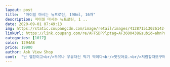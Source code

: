 ```yaml
---
layout: post 
title:  "마이밀 마시는 뉴프로틴, 190ml, 16개" 
description: 마이밀 마시는 뉴프로틴, 1 ..
date: 2020-09-01 07:49:13 
img: https://static.coupangcdn.com/image/retail/images/412871513026142-d26c2ada-49cd-4723-b930-5fbb0bafcbe8.jpg 
linkUrl: https://link.coupang.com/re/AFFSDP?lptag=AF3600438&subid=ahnPublicAsk&pageKey=1795809888&itemId=3055129546&vendorItemId=71043129107&traceid=V0-113-92de071572eb128f 
categories: [1017] 
color: 1294AB 
price: 19900 
author: Ask View Shop 
cont:  "난 헬창이고<br/>두유나 우유대신 먹기 딱이다<br/>맛잇어요.<br/>저렴할때또구매할게요<br/>맛있다<br/>솔직히 최고다<br/>프로틴음료 많이 먹는다<br/>항상 먹던건데 가격이 저렴하게 나와서 구매했는데 배송도 빠르고 좋습니다.<br/><br/>" 
---
```

